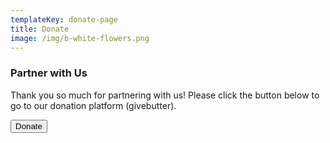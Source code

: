 ```yaml
---
templateKey: donate-page
title: Donate
image: /img/b-white-flowers.png
---
```

### Partner with Us

Thank you so much for partnering with us! Please click the button below to go to our donation platform (givebutter).

<button class="btn is-pulled-right" onclick="document.location='https://givebutter.com/esthers-arise'">Donate</button>
